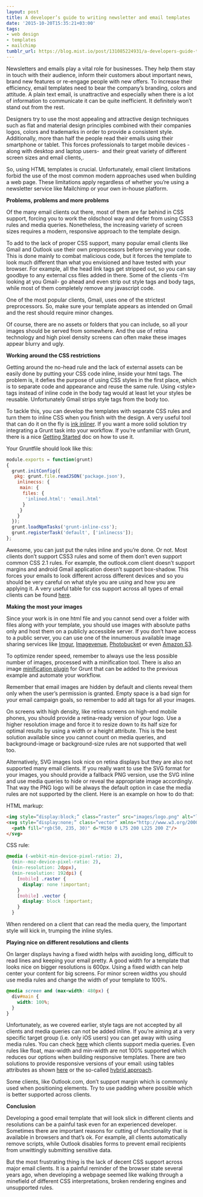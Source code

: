 ```yaml
---
layout: post
title: A developer’s guide to writing newsletter and email templates
date: '2015-10-20T15:35:21+03:00'
tags:
- web design
- templates
- mailchimp
tumblr_url: https://blog.mist.io/post/131085224931/a-developers-guide-to-writing-newsletter-and
---
```

Newsletters and emails play a vital role for businesses. They help them stay in touch with their audience, inform their customers about important news, brand new features or re-engage people with new offers. To increase their efficiency, email templates need to bear the company’s branding, colors and attitude. A plain text email, is unattractive and especially when there is a lot of information to communicate it can be quite inefficient. It definitely won’t stand out from the rest.

Designers try to use the most appealing and attractive design techniques such as flat and material design principles combined with their companies logos, colors and trademarks in order to provide a consistent style. Additionally, more than half the people read their emails using their smartphone or tablet. This forces professionals to target mobile devices -along with desktop and laptop users- &nbsp;and their great variety of different screen sizes and email clients,.

So, using HTML templates is crucial. Unfortunately, email client limitations forbid the use of the most common modern approaches used when building a web page. These limitations apply regardless of whether you’re using a newsletter service like Mailchimp or your own in-house platform.

**Problems, problems and more problems**

Of the many email clients out there, most of them are far behind in CSS support, forcing you to work the oldschool way and defer from using CSS3 rules and media queries. Nonetheless, the increasing variety of screen sizes requires a modern, responsive approach to the template design.

To add to the lack of proper CSS support, many popular email clients like Gmail and Outlook use their own preprocessors before serving your code. This is done mainly to combat malicious code, but it forces the template to look much different than what you envisioned and have tested with your browser. For example, all the head link tags get stripped out, so you can say goodbye to any external css files added in there. Some of the clients -I’m looking at you Gmail- go ahead and even strip out style tags and body tags, while most of them completely remove any javascript code.

One of the most popular clients, Gmail, uses one of the strictest preprocessors. So, make sure your template appears as intended on Gmail and the rest should require minor changes.

Of course, there are no assets or folders that you can include, so all your images should be served from somewhere. And the use of retina technology and high pixel density screens can often make these images appear blurry and ugly.

**Working around the CSS restrictions**

Getting around the no-head rule and the lack of external assets can be easily done by putting your CSS code inline, inside your html tags. The problem is, it defies the purpose of using CSS styles in the first place, which is to separate code and appearance and reuse the same rule. Using \<style\> tags instead of inline code in the body tag would at least let your styles be reusable. Unfortunately Gmail strips style tags from the body too.

To tackle this, you can develop the templates with separate CSS rules and turn them to inline CSS when you finish with the design. A very useful tool that can do it on the fly is [ink inliner](http://zurb.com/ink/inliner.php). If you want a more solid solution try integrating a Grunt task into your workflow. If you’re unfamiliar with Grunt, there is a nice [Getting Started](http://gruntjs.com/getting-started) doc on how to use it.

Your Gruntfile should look like this:

```javascript
module.exports = function(grunt)
{
  grunt.initConfig({
   pkg: grunt.file.readJSON('package.json'),
    inlinecss: {
     main: {
      files: {
       'inlined.html': 'email.html'
      }
     }
    }
  });
  grunt.loadNpmTasks('grunt-inline-css');
  grunt.registerTask('default', ['inlinecss']);
};
```

Awesome, you can just put the rules inline and you’re done. Or not. Most clients don’t support CSS3 rules and some of them don’t even support common CSS 2.1 rules. For example, the outlook.com client doesn’t support margins and android Gmail application doesn’t support box-shadow. This forces your emails to look different across different devices and so you should be very careful on what style you are using and how you are applying it. A very useful table for css support across all types of email clients can be found [here](https://www.campaignmonitor.com/css/).

**Making the most your images**

Since your work is in one html file and you cannot send over a folder with files along with your template, you should use images with absolute paths only and host them on a publicly accessible server. If you don’t have access to a public server, you can use one of the innumerous available image sharing services like [Imgur](http://imgur.com/), [Imagevenue](http://www.imagevenue.com/), [Photobucket](http://photobucket.com/) or even [Amazon S3](https://aws.amazon.com/s3/).

To optimize render speed, remember to always use the less possible number of images, processed with a minification tool. There is also an image [minification plugin](https://github.com/gruntjs/grunt-contrib-imagemin) for Grunt that can be added to the previous example and automate your workflow.

Remember that email images are hidden by default and clients reveal them only when the user’s permission is granted. Εmpty space is a bad sign for your email campaign goals, so remember to add alt tags for all your images.

On screens with high density, like retina screens on high-end mobile phones, you should provide a retina-ready version of your logo. Use a higher resolution image and force it to resize down to its half size for optimal results by using a width or a height attribute. This is the best solution available since you cannot count on media queries, and background-image or background-size rules are not supported that well too.

Alternatively, SVG images look nice on retina displays but they are also not supported many email clients. If you really want to use the SVG format for your images, you should provide a fallback PNG version, use the SVG inline and use media queries to hide or reveal the appropriate image accordingly. That way the PNG logo will be always the default option in case the media rules are not supported by the client. Here is an example on how to do that:

HTML markup:
```html
<img style=”display:block;” class=”raster” src="images/logo.png" alt="logo" width="100px" height="150px">
<svg style=”display:none;” class=”vector” xmlns="http://www.w3.org/2000/svg" xmlns:xlink="http://www.w3.org/1999/xlink" width="100px" height="150px">
  <path fill="rgb(50, 235, 30)" d="M150 0 L75 200 L225 200 Z"/>
</svg>
```

CSS rule:
```css
@media (-webkit-min-device-pixel-ratio: 2), 
  (min--moz-device-pixel-ratio: 2),
  (min-resolution: 2dppx),
  (min-resolution: 192dpi) {
    [mobile] .raster {
      display: none !important;
    }
    [mobile] .vector {
      display: block !important;
    }
  }
````
When rendered on a client that can read the media query, the !important style will kick in, trumping the inline styles.

**Playing nice on different resolutions and clients**

On larger displays having a fixed width helps with avoiding long, difficult to read lines and keeping your email pretty. A good width for a template that looks nice on bigger resolutions is 600px. Using a fixed width can help center your content for big screens. For minor screen widths you should use media rules and change the width of your template to 100%.

```css
@media screen and (max-width: 480px) {
  div#main { 
    width: 100%;
  }
}
```

Unfortunately, as we covered earlier, style tags are not accepted by all clients and media queries can not be added inline. If you’re aiming at a very specific target group (i.e. only iOS users) you can get away with using media rules. You can check [here](https://litmus.com/blog/understanding-media-queries-in-html-email) which clients support media queries. Even rules like float, max-width and min-width are not 100% supported which reduces our options when building responsive templates. There are two solutions to provide responsive versions of your email: using tables attributes as shown [here](https://css-tricks.com/ideas-behind-responsive-emails/) or the so-called [hybrid approach](http://labs.actionrocket.co/the-hybrid-coding-approach).

Some clients, like Outlook.com, don’t support margin which is commonly used when positioning elements. Try to use padding where possible which is better supported across clients.

**Conclusion**

Developing a good email template that will look slick in different clients and resolutions can be a painful task even for an experienced developer. Sometimes there are important reasons for cutting of functionality that is available in browsers and that’s ok. For example, all clients automatically remove scripts, while Outlook disables forms to prevent email recipients from unwittingly submitting sensitive data.

But the most frustrating thing is the lack of decent CSS support across major email clients. It is a painful reminder of the browser state several years ago, when developing a webpage seemed like walking through a minefield of different CSS interpretations, broken rendering engines and unsupported rules.

